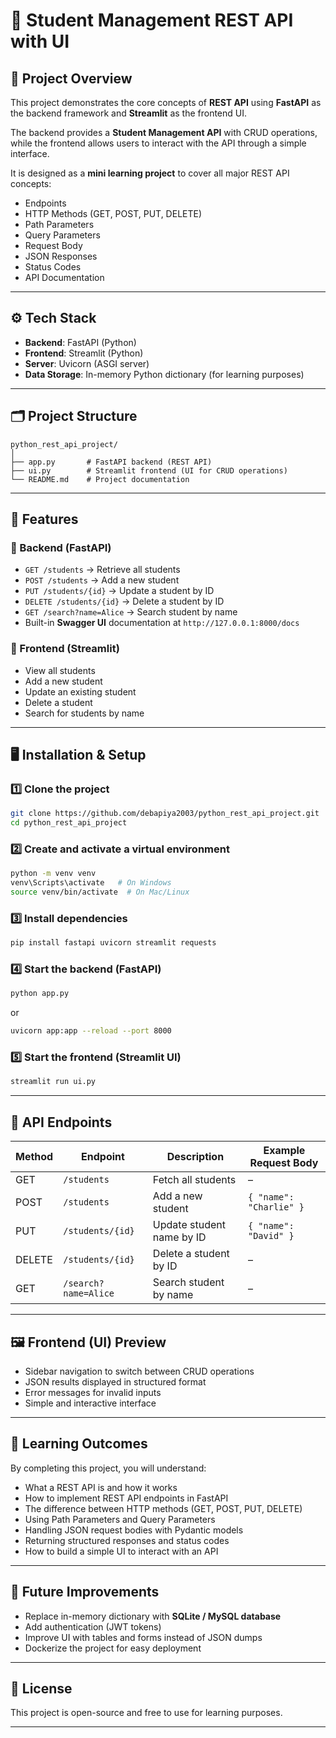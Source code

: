 # 📘 Student Management REST API with UI

## 📌 Project Overview

This project demonstrates the core concepts of **REST API** using **FastAPI** as the backend framework and **Streamlit** as the frontend UI.

The backend provides a **Student Management API** with CRUD operations, while the frontend allows users to interact with the API through a simple interface.

It is designed as a **mini learning project** to cover all major REST API concepts:

* Endpoints
* HTTP Methods (GET, POST, PUT, DELETE)
* Path Parameters
* Query Parameters
* Request Body
* JSON Responses
* Status Codes
* API Documentation

---

## ⚙️ Tech Stack

* **Backend**: FastAPI (Python)
* **Frontend**: Streamlit (Python)
* **Server**: Uvicorn (ASGI server)
* **Data Storage**: In-memory Python dictionary (for learning purposes)

---

## 🗂️ Project Structure

```
python_rest_api_project/
│
├── app.py       # FastAPI backend (REST API)
├── ui.py        # Streamlit frontend (UI for CRUD operations)
└── README.md    # Project documentation
```

---

## 🚀 Features

### 🔹 Backend (FastAPI)

* `GET /students` → Retrieve all students
* `POST /students` → Add a new student
* `PUT /students/{id}` → Update a student by ID
* `DELETE /students/{id}` → Delete a student by ID
* `GET /search?name=Alice` → Search student by name
* Built-in **Swagger UI** documentation at `http://127.0.0.1:8000/docs`

### 🔹 Frontend (Streamlit)

* View all students
* Add a new student
* Update an existing student
* Delete a student
* Search for students by name

---

## 🖥️ Installation & Setup

### 1️⃣ Clone the project

```bash
git clone https://github.com/debapiya2003/python_rest_api_project.git
cd python_rest_api_project
```

### 2️⃣ Create and activate a virtual environment

```bash
python -m venv venv
venv\Scripts\activate   # On Windows
source venv/bin/activate  # On Mac/Linux
```

### 3️⃣ Install dependencies

```bash
pip install fastapi uvicorn streamlit requests
```

### 4️⃣ Start the backend (FastAPI)

```bash
python app.py
```

or

```bash
uvicorn app:app --reload --port 8000
```

### 5️⃣ Start the frontend (Streamlit UI)

```bash
streamlit run ui.py
```

---

## 📡 API Endpoints

| Method | Endpoint             | Description               | Example Request Body    |
| ------ | -------------------- | ------------------------- | ----------------------- |
| GET    | `/students`          | Fetch all students        | –                       |
| POST   | `/students`          | Add a new student         | `{ "name": "Charlie" }` |
| PUT    | `/students/{id}`     | Update student name by ID | `{ "name": "David" }`   |
| DELETE | `/students/{id}`     | Delete a student by ID    | –                       |
| GET    | `/search?name=Alice` | Search student by name    | –                       |

---

## 🖼️ Frontend (UI) Preview

* Sidebar navigation to switch between CRUD operations
* JSON results displayed in structured format
* Error messages for invalid inputs
* Simple and interactive interface

---

## 📖 Learning Outcomes

By completing this project, you will understand:

* What a REST API is and how it works
* How to implement REST API endpoints in FastAPI
* The difference between HTTP methods (GET, POST, PUT, DELETE)
* Using Path Parameters and Query Parameters
* Handling JSON request bodies with Pydantic models
* Returning structured responses and status codes
* How to build a simple UI to interact with an API

---

## 🌟 Future Improvements

* Replace in-memory dictionary with **SQLite / MySQL database**
* Add authentication (JWT tokens)
* Improve UI with tables and forms instead of JSON dumps
* Dockerize the project for easy deployment

---

## 📜 License

This project is open-source and free to use for learning purposes.


---

